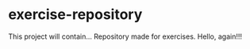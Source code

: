 # exercise-repository
This project will contain...
Repository made for exercises.
Hello, again!!!


